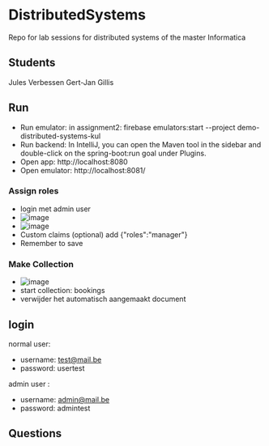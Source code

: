 # DistributedSystems
Repo for lab sessions for distributed systems of the master Informatica

## Students
Jules Verbessen
Gert-Jan Gillis

## Run
- Run emulator: in assignment2: firebase emulators:start --project demo-distributed-systems-kul
- Run backend: In IntelliJ, you can open the Maven tool in the sidebar and double-click on the spring-boot:run goal under Plugins.
- Open app:  http://localhost:8080
- Open emulator: http://localhost:8081/
### Assign roles
- login met admin user
- ![image](https://github.com/juleje/DistributedSystems/assets/146711917/c94d84ab-3fe4-4cd3-a2eb-b4c29af9f437)
- ![image](https://github.com/juleje/DistributedSystems/assets/146711917/2c9222e7-c8b2-4d1e-940e-e8cd0bbe254c)
- Custom claims (optional) add {"roles":"manager"}
- Remember to save
### Make Collection
- ![image](https://github.com/juleje/DistributedSystems/assets/146711917/41245bb5-d431-4f18-8b06-554495de50cf)
- start collection: bookings
- verwijder het automatisch aangemaakt document

## login
normal user: 
- username: test@mail.be
- password: usertest

admin user :
- username: admin@mail.be
- password: admintest

## Questions
